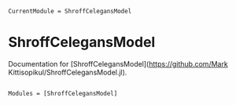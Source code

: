 ```@meta
CurrentModule = ShroffCelegansModel
```

# ShroffCelegansModel

Documentation for [ShroffCelegansModel](https://github.com/Mark Kittisopikul/ShroffCelegansModel.jl).

```@index
```

```@autodocs
Modules = [ShroffCelegansModel]
```
